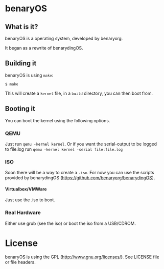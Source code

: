 # benaryOS

## What is it?

benaryOS is a operating system, developed by benaryorg.

It began as a rewrite of benarydingOS.

## Building it

benaryOS is using `make`:

	$ make

This will create a `kernel` file, in a `build`
directory, you can then boot from.

## Booting it

You can boot the kernel using the following options.

### QEMU

Just run `qemu -kernel kernel`.
Or if you want the serial-output to be logged to file.log run `qemu -kernel kernel -serial file:file.log`

### ISO

Soon there will be a way to create a `.iso`. For now
you can use the scripts provided by benarydingOS
(https://github.com/benaryorg/benarydingOS).

#### Virtualbox/VMWare

Just use the .iso to boot.

### Real Hardware

Either use grub (see the iso) or boot the iso from a USB/CDROM.

# License

benaryOS is using the GPL (http://www.gnu.org/licenses/).
See LICENSE file or file headers.
